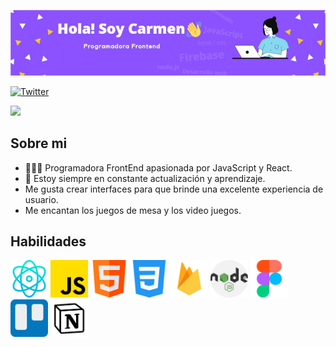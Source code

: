 ![github-readme-profile](https://github.com/carmen0810/Carmen0810/blob/main/img.jpg)


[![Twitter](https://img.shields.io/twitter/follow/herrera_anicama?style=social)](https://twitter.com/herrera_anicama)


![](https://visitor-badge.glitch.me/badge?page_id=carmen0810.Carmen0810)

## Sobre mi

- 👨🏻‍💻 Programadora FrontEnd apasionada por JavaScript y React.
- 📙 Estoy siempre en constante actualización y aprendizaje.
- Me gusta crear interfaces para que brinde una excelente experiencia de usuario.
- Me encantan los juegos de mesa y los video juegos.

## Habilidades

<img src='https://raw.githubusercontent.com/carmen0810/Carmen0810/main/react.png' alt='javaScript' height='60'> <img src='https://raw.githubusercontent.com/carmen0810/Carmen0810/main/js.png' alt='javaScript' height='60'> <img src='https://raw.githubusercontent.com/carmen0810/Carmen0810/main/html.png' alt='javaScript' height='60'> <img src='https://raw.githubusercontent.com/carmen0810/Carmen0810/main/css-3.png' alt='javaScript' height='60'> <img src='https://raw.githubusercontent.com/carmen0810/Carmen0810/main/firebase.png' alt='javaScript' height='60'> <img src='https://raw.githubusercontent.com/carmen0810/Carmen0810/main/nodejs.png' alt='javaScript' height='60'> <img src='https://raw.githubusercontent.com/carmen0810/Carmen0810/main/figma.png' alt='javaScript' height='60'> <img src='https://raw.githubusercontent.com/carmen0810/Carmen0810/main/trello.png' alt='javaScript' height='60'> <img src='https://raw.githubusercontent.com/carmen0810/Carmen0810/main/notion.png' height='60'>




<!--
**carmen0810/Carmen0810** is a ✨ _special_ ✨ repository because its `README.md` (this file) appears on your GitHub profile.

Here are some ideas to get you started:

- 🔭 I’m currently working on ...
- 🌱 I’m currently learning ...
- 👯 I’m looking to collaborate on ...
- 🤔 I’m looking for help with ...
- 💬 Ask me about ...
- 📫 How to reach me: ...
- 😄 Pronouns: ...
- ⚡ Fun fact: ...
-->
